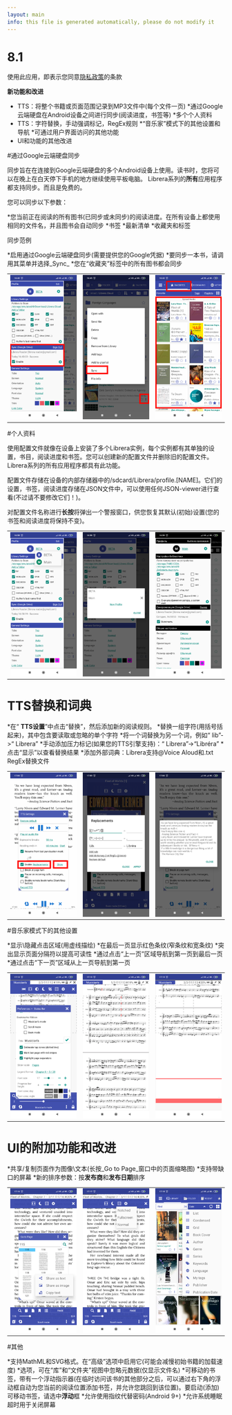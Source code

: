 ```yaml
---
layout: main
info: this file is generated automatically, please do not modify it
---
```


# 8.1

使用此应用，即表示您同意[隐私政策](/wiki/PrivacyPolicy/zh)的条款

**新功能和改进**

* TTS：将整个书籍或页面范围记录到MP3文件中(每个文件一页)
*通过Google云端硬盘在Android设备之间进行同步(阅读进度，书签等)
*多个个人资料
* TTS：字符替换，手动强调标记，RegEx规则
*“音乐家”模式下的其他设置和导航
*可通过用户界面访问的其他功能
* UI和功能的其他改进

#通过Google云端硬盘同步

同步旨在在连接到Google云端硬盘的多个Android设备上使用。读书时，您将可以在晚上在白天停下手机的地方继续使用平板电脑。 Librera系列的**所有**应用程序都支持同步。而且是免费的。

您可以同步以下参数：

*您当前正在阅读的所有图书(已同步或未同步)的阅读进度。在所有设备上都使用相同的文件名，并且图书会自动同步
*书签
*最新清单
*收藏夹和标签

同步范例

*启用通过Google云端硬盘同步(需要提供您的Google凭据)
*要同步一本书，请调用其菜单并选择_Sync_
*您在“收藏夹”标签中的所有图书都会同步

||||
|-|-|-|
|![](1.png)|![](3.png)|![](2.png)|
 
 
#个人资料

使用配置文件就像在设备上安装了多个Librera实例，每个实例都有其单独的设置，书目，阅读进度和书签。您可以创建新的配置文件并删除旧的配置文件。 Librera系列的所有应用程序都具有此功能。

配置文件存储在设备的内部存储器中的/sdcard/Librera/profile.[NAME]。它们的设置，书签，阅读进度存储在JSON文件中，可以使用任何JSON-viewer进行查看(不过请不要修改它们！)。

对配置文件名称进行**长按**将弹出一个警报窗口，供您恢复其默认(初始)设置(您的书签和阅读进度将保持不变)。

||||
|-|-|-|
|![](4.png)|![](5.png)|![](6.png)|

# TTS替换和词典

*在“ **TTS设置**”中点击“替换”，然后添加新的阅读规则。
*替换一组字符(用括号括起来)，其中包含要读取或忽略的单个字符
*将一个词替换为另一个词，例如“ lib”-&gt;“ Librera”
*手动添加压力标记(如果您的TTS引擎支持)：“ Librera”-&gt;“Libréra”
*点击“显示”以查看替换结果
*添加外部词典：Librera支持@Voice Aloud和.txt RegEx替换文件

||||
|-|-|-|
|![](7.png)|![](8.png)|![](9.png)|

#音乐家模式下的其他设置

*显示\隐藏点击区域(用虚线描绘)
*在最后一页显示红色条纹(窄条纹和宽条纹)
*突出显示页面分隔符以提高可读性
*通过点击“上一页”区域导航到第一页到最后一页
*通过点击“下一页”区域从上一页导航到第一页

||||
|-|-|-|
|![](10.png)|![](11.png)|![](12.png)|

# UI的附加功能和改进

*共享/复制页面作为图像\文本(长按_Go to Page_窗口中的页面缩略图)
*支持带缺口的屏幕
*新的排序参数：按**发布商**和**发布日期**排序

||||
|-|-|-|
|![](13.png)|![](14.png)|![](15.png)|

#其他

*支持MathML和SVG格式。在“高级”选项中启用它(可能会减慢初始书籍的加载速度)
*选项，可在“库”和“文件夹”视图中忽略元数据(仅显示文件名)
*可移动的书签，带有一个浮动指示器(在临时访问该书的其他部分之后，可以通过右下角的浮动框自动为您当前的阅读位置添加书签，并允许您跳回到该位置)。要启动(添加)可移动书签，请选中**浮动**框
*允许使用指纹代替密码(Android 9+)
*允许系统睡眠超时用于关闭屏幕


